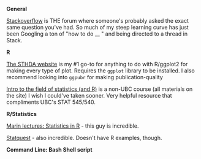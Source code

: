 **General**

[Stackoverflow](https://stackoverflow.com/) is THE forum where someone's probably asked the exact same question you've had. So much of my steep learning curve has just been Googling a ton of "how to do __ " and being directed to a thread in Stack.


**R**

[The STHDA website](http://www.sthda.com/english/wiki/ggplot2-essentials) is my #1 go-to for anything to do with R/ggplot2 for making every type of plot. Requires the `ggplot` library to be installed. I also recommend looking into `ggpubr` for making publication-quality 

[Intro to the field of statistics (and R)](https://stat150.blog/) is a non-UBC course (all materials on the site) I wish I could've taken sooner. Very helpful resource that compliments UBC's STAT 545/540.

**R/Statistics**

[Marin lectures: Statistics in R](https://www.statslectures.com/) - this guy is incredible. 

[Statquest](https://www.youtube.com/user/joshstarmer) - also incredible. Doesn't have R examples, though. 


**Command Line: Bash Shell script**

